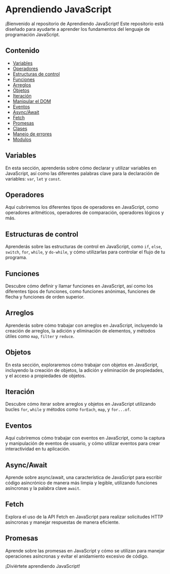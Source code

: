 # Aprendiendo JavaScript

¡Bienvenido al repositorio de Aprendiendo JavaScript! Este repositorio está diseñado para ayudarte a aprender los fundamentos del lenguaje de programación JavaScript.

## Contenido

- [Variables](#variables)
- [Operadores](#operadores)
- [Estructuras de control](#estructuras-de-control)
- [Funciones](#funciones)
- [Arreglos](#arreglos)
- [Objetos](#objetos)
- [Iteración](#iteración)
- [Manipular el DOM](#manipular-el-dom)
- [Eventos](#eventos)
- [Async/Await](#async-await)
- [Fetch](#fetch)
- [Promesas](#promesas)
- [Clases](#clases)
- [Manejo de errores](#manejo-de-errores)
- [Modulos](#modulos)

## Variables

En esta sección, aprenderás sobre cómo declarar y utilizar variables en JavaScript, así como las diferentes palabras clave para la declaración de variables: `var`, `let` y `const`.

## Operadores

Aquí cubriremos los diferentes tipos de operadores en JavaScript, como operadores aritméticos, operadores de comparación, operadores lógicos y más.

## Estructuras de control

Aprenderás sobre las estructuras de control en JavaScript, como `if`, `else`, `switch`, `for`, `while`, y `do-while`, y cómo utilizarlas para controlar el flujo de tu programa.

## Funciones

Descubre cómo definir y llamar funciones en JavaScript, así como los diferentes tipos de funciones, como funciones anónimas, funciones de flecha y funciones de orden superior.

## Arreglos

Aprenderás sobre cómo trabajar con arreglos en JavaScript, incluyendo la creación de arreglos, la adición y eliminación de elementos, y métodos útiles como `map`, `filter` y `reduce`.

## Objetos

En esta sección, exploraremos cómo trabajar con objetos en JavaScript, incluyendo la creación de objetos, la adición y eliminación de propiedades, y el acceso a propiedades de objetos.

## Iteración

Descubre cómo iterar sobre arreglos y objetos en JavaScript utilizando bucles `for`, `while` y métodos como `forEach`, `map`, y `for...of`.

## Eventos

Aquí cubriremos cómo trabajar con eventos en JavaScript, como la captura y manipulación de eventos de usuario, y cómo utilizar eventos para crear interactividad en tu aplicación.

## Async/Await

Aprende sobre async/await, una característica de JavaScript para escribir código asincrónico de manera más limpia y legible, utilizando funciones asíncronas y la palabra clave `await`.

## Fetch

Explora el uso de la API Fetch en JavaScript para realizar solicitudes HTTP asíncronas y manejar respuestas de manera eficiente.

## Promesas

Aprende sobre las promesas en JavaScript y cómo se utilizan para manejar operaciones asíncronas y evitar el anidamiento excesivo de código.

¡Diviértete aprendiendo JavaScript!